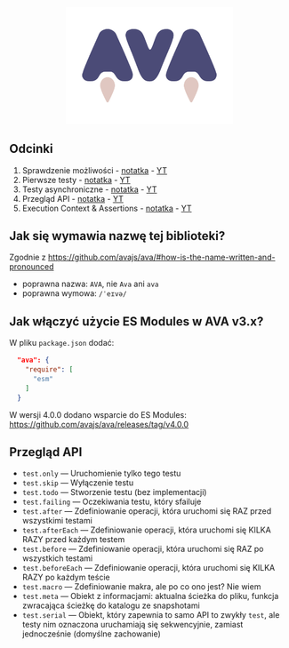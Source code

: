 <center>
  <img src="logo-ava.svg" style="width: 300px">
</center>

## Odcinki

1. Sprawdzenie możliwości - [notatka](./episodes/ep-1.md) - [YT](https://www.youtube.com/watch?v=xSON_R3tMfE)
2. Pierwsze testy - [notatka](./episodes/ep-2.md) - [YT](https://www.youtube.com/watch?v=pxCgWIEsXJU)
3. Testy asynchroniczne - [notatka](./episodes/ep-3.md) - [YT](https://www.youtube.com/watch?v=EEs6Y60LgaU)
4. Przegląd API - [notatka](./episodes/ep-4.md) - [YT](https://www.youtube.com/watch?v=2Ylez69fu68)
5. Execution Context & Assertions - [notatka](./episodes/ep-5.md) - [YT](https://www.youtube.com/watch?v=Sdb3UpQCz5wg)

## Jak się wymawia nazwę tej biblioteki?

Zgodnie z https://github.com/avajs/ava/#how-is-the-name-written-and-pronounced

- poprawna nazwa: `AVA`, nie `Ava` ani `ava`
- poprawna wymowa: `/ˈeɪvə/`

## Jak włączyć użycie ES Modules w AVA v3.x?

W pliku `package.json` dodać:

```json
  "ava": {
    "require": [
      "esm"
    ]
  }
```

W wersji 4.0.0 dodano wsparcie do ES Modules:
https://github.com/avajs/ava/releases/tag/v4.0.0

## Przegląd API

- `test.only` — Uruchomienie tylko tego testu
- `test.skip` — Wyłączenie testu
- `test.todo` — Stworzenie testu (bez implementacji)
- `test.failing` — Oczekiwania testu, który sfailuje
- `test.after` — Zdefiniowanie operacji, która uruchomi się RAZ przed wszystkimi testami
- `test.afterEach` — Zdefiniowanie operacji, która uruchomi się KILKA RAZY przed każdym testem
- `test.before` — Zdefiniowanie operacji, która uruchomi się RAZ po wszystkich testami
- `test.beforeEach` — Zdefiniowanie operacji, która uruchomi się KILKA RAZY po każdym teście
- `test.macro` — Zdefiniowanie makra, ale po co ono jest? Nie wiem
- `test.meta` — Obiekt z informacjami: aktualna ścieżka do pliku, funkcja zwracająca ścieżkę do katalogu ze snapshotami
- `test.serial` — Obiekt, który zapewnia to samo API to zwykły `test`, ale testy nim oznaczona uruchamiają się sekwencyjnie, zamiast jednocześnie (domyślne zachowanie)
